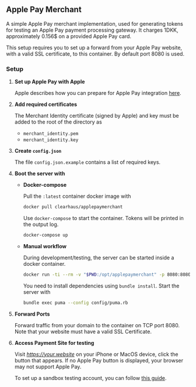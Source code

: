 ## Apple Pay Merchant ##

A simple Apple Pay merchant implementation, used for generating tokens for
testing an Apple Pay payment processing gateway. It charges 1DKK, approximately
0.156$ on a provided Apple Pay card.

This setup requires you to set up a forward from your Apple Pay website, with a
valid SSL certificate, to this container. By default port 8080 is used.

### Setup ###

1. **Set up Apple Pay with Apple**

   Apple describes how you can prepare for Apple Pay integration
   [here](https://developer.apple.com/documentation/apple_pay_on_the_web/configuring_your_environment).

2. **Add required certificates**

   The Merchant Identity certificate (signed by Apple) and key must be added to
   the root of the directory as
   - `merchant_identity.pem`
   - `merchant_identity.key`

3. **Create `config.json`**

   The file `config.json.example` contains a list of required keys.

4. **Boot the server with**

   * **Docker-compose**

     Pull the `:latest` container docker image with
     ```bash
     docker pull clearhaus/applepaymerchant
     ```
     Use `docker-compose` to start the container. Tokens will be printed in the
     output log.
     ```bash
     docker-compose up
     ```

   * **Manual workflow**

     During development/testing, the server can be started inside a docker
     container.

     ```bash
     docker run -ti --rm -v "$PWD:/opt/applepaymerchant" -p 8080:8080 ruby:2.3 bash
     ```

     You need to install dependencies using `bundle install`.
     Start the server with
     ```bash
     bundle exec puma --config config/puma.rb
     ```
5. **Forward Ports**

   Forward traffic from your domain to the container on TCP port 8080. Note that
   your website must have a valid SSL Certificate.

6. **Access Payment Site for testing**

   Visit *https://your.website* on your iPhone or MacOS device,
   click the button that appears. If no Apple Pay button is displayed, your
   browser may not support Apple Pay.

   To set up a sandbox testing account, you can follow
   [this guide](https://developer.apple.com/apple-pay/sandbox-testing/).
